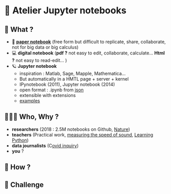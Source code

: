 
# 📖 Atelier Jupyter notebooks

## 🔎 What ?
- 📓 **[paper notebook](https://img.notionusercontent.com/s3/prod-files-secure%2Fdf6eca03-e878-42ae-a432-dececbe15ba9%2F856029d5-b55e-4424-b766-db5457f88db9%2FUntitled.png/size/w=1060?exp=1739458759&sig=5PIvIZlvIviKYqp6XpdAhzsPKjmzW_LSjs7VC2GJkew)** (free form but difficult to replicate, share, collaborate, not for big data or big calculus)
-  💻 **digital notebook** (**pdf ?** not easy to edit, collaborate, calculate...  **Html ?** not easy to read-edit... )
- 🪐 **Jupyter notebook**
	- inspiration : Matlab, Sage, Mapple, Mathematica...
	- But automatically in a HMTL page + server + kernel
	- IPynotebook (2011), Jupyter notebook (2014)
	- open format : .ipynb from [json](https://en.wikipedia.org/wiki/JSON#Syntax)
	- extensible with extensions
	- [examples](https://gist.github.com/ocoyawale/54d92fd4bf92508a2a6e482b5fa480fd)

## 🧑‍🤝‍🧑 Who, Why ?
- **researchers** (2018 : 2.5M notebooks on Github, [Nature](https://www.nature.com/articles/d41586-018-07196-1))
- **teachers** (Practical work, [measuring the speed of sound](https://www.youtube.com/watch?v=6Ir5wv18xhk&t=137s), [Learning Python](https://colab.research.google.com/drive/1RgvNaEXa7Aqnn8uc1fdYxymGnCfD9Bom?usp=sharing))
- **data journalists** (C[ovid inquiry](https://www.rue89strasbourg.com/la-surmortalite-en-alsace-pendant-la-periode-covid-vue-depuis-les-chiffres-de-linsee-177809))
- **you** ?
## 🧰 How ?
##  🎯 Challenge
